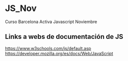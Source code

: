 # JS_Nov
Curso Barcelona Activa Javascript Noviembre

## Links a webs de documentación de JS
https://www.w3schools.com/js/default.asp
https://developer.mozilla.org/es/docs/Web/JavaScript
